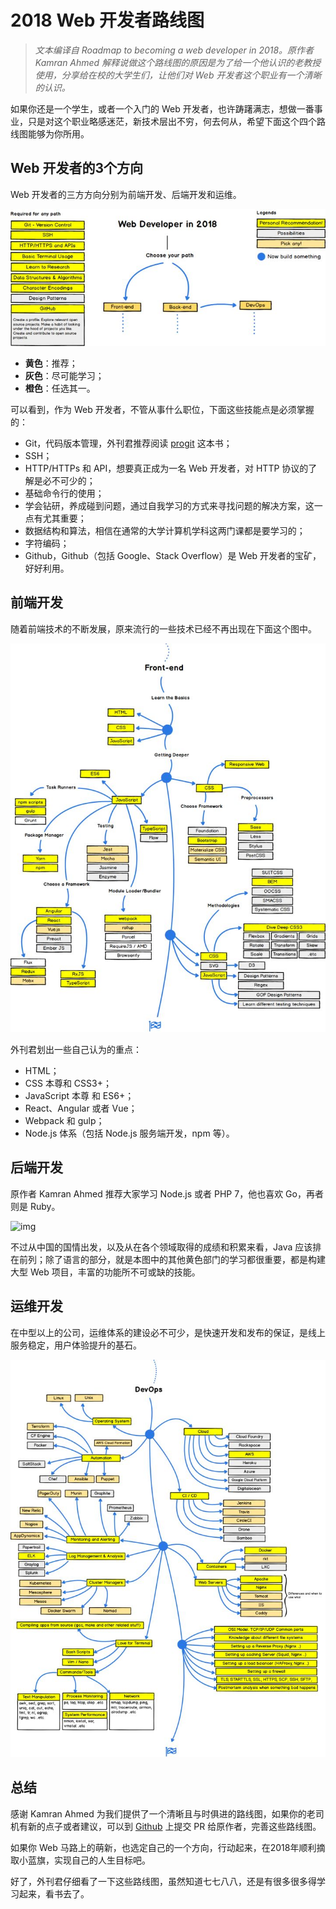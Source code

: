 # 2018 Web 开发者路线图
>  *文本编译自* *Roadmap to becoming a web developer in 2018。原作者* *Kamran Ahmed* *解释说做这个路线图的原因是为了给一个他认识的老教授使用，分享给在校的大学生们，让他们对 Web 开发者这个职业有一个清晰的认识。*

如果你还是一个学生，或者一个入门的 Web 开发者，也许踌躇满志，想做一番事业，只是对这个职业略感迷茫，新技术层出不穷，何去何从，希望下面这个四个路线图能够为你所用。

## Web 开发者的3个方向

Web 开发者的三方方向分别为前端开发、后端开发和运维。

![img](assets/v2-ff0661853b2d23f0c279b0767cad9ce6_hd.jpg)

- **黄色**：推荐；
- **灰色**：尽可能学习；
- **橙色**：任选其一。

可以看到，作为 Web 开发者，不管从事什么职位，下面这些技能点是必须掌握的：

- Git，代码版本管理，外刊君推荐阅读 [progit](https://link.zhihu.com/?target=https%3A//github.com/progit) 这本书；
- SSH；
- HTTP/HTTPs 和 API，想要真正成为一名 Web 开发者，对 HTTP 协议的了解是必不可少的；
- 基础命令行的使用；
- 学会钻研，养成碰到问题，通过自我学习的方式来寻找问题的解决方案，这一点有尤其重要；
- 数据结构和算法，相信在通常的大学计算机学科这两门课都是要学习的；
- 字符编码；
- Github，Github（包括 Google、Stack Overflow）是 Web 开发者的宝矿，好好利用。

## 前端开发

随着前端技术的不断发展，原来流行的一些技术已经不再出现在下面这个图中。

![img](assets/v2-57b4cc033be15bbfdc9fd15b90aa8e71_hd.jpg)

外刊君划出一些自己认为的重点：

- HTML；
- CSS 本尊和 CSS3+；
- JavaScript 本尊 和 ES6+；
- React、Angular 或者 Vue；
- Webpack 和 gulp；
- Node.js 体系（包括 Node.js 服务端开发，npm 等）。

## 后端开发

原作者 Kamran Ahmed 推荐大家学习 Node.js 或者 PHP 7，他也喜欢 Go，再者则是 Ruby。

![img](https://pic3.zhimg.com/80/v2-d247f9f4cf5b36e10844d0da8f9e10bd_hd.jpg)

不过从中国的国情出发，以及从在各个领域取得的成绩和积累来看，Java 应该排在前列；除了语言的部分，就是本图中的其他黄色部门的学习都很重要，都是构建大型 Web 项目，丰富的功能所不可或缺的技能。

## 运维开发

在中型以上的公司，运维体系的建设必不可少，是快速开发和发布的保证，是线上服务稳定，用户体验提升的基石。

![img](assets/v2-8f3b5b41af8f4f7dad45b7e57ae1c2e2_hd.jpg)

## 总结

感谢 Kamran Ahmed 为我们提供了一个清晰且与时俱进的路线图，如果你的老司机有新的点子或者建议，可以到 [Github](https://link.zhihu.com/?target=https%3A//github.com/kamranahmedse/developer-roadmap) 上提交 PR 给原作者，完善这些路线图。

如果你 Web 马路上的萌新，也选定自己的一个方向，行动起来，在2018年顺利摘取小蓝旗，实现自己的人生目标吧。

好了，外刊君仔细看了一下这些路线图，虽然知道七七八八，还是有很多很多得学习起来，看书去了。